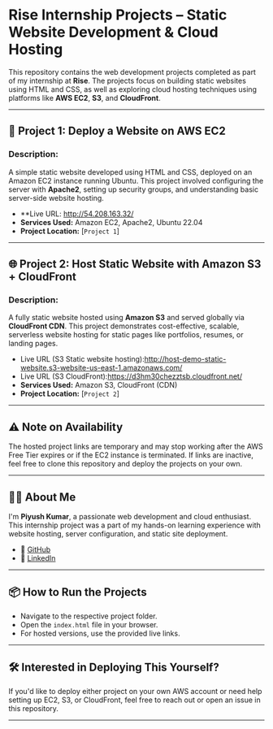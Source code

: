 # Rise Internship Projects – Static Website Development & Cloud Hosting
This repository contains the web development projects completed as part of my internship at **Rise**. The projects focus on building static websites using HTML and CSS, as well as exploring cloud hosting techniques using platforms like **AWS EC2**, **S3**, and **CloudFront**.

---

## 🚀 **Project 1: Deploy a Website on AWS EC2**

### Description:
A simple static website developed using HTML and CSS, deployed on an Amazon EC2 instance running Ubuntu. This project involved configuring the server with **Apache2**, setting up security groups, and understanding basic server-side website hosting.

- **Live URL: http://54.208.163.32/
- **Services Used:** Amazon EC2, Apache2, Ubuntu 22.04
- **Project Location:** [`Project 1`]

---

## 🌐 **Project 2: Host Static Website with Amazon S3 + CloudFront**

### Description:
A fully static website hosted using **Amazon S3** and served globally via **CloudFront CDN**. This project demonstrates cost-effective, scalable, serverless website hosting for static pages like portfolios, resumes, or landing pages.

- Live URL (S3 Static website hosting):http://host-demo-static-website.s3-website-us-east-1.amazonaws.com/
- Live URL (S3 CloudFront):https://d3hm30chezztsb.cloudfront.net/
- **Services Used:** Amazon S3, CloudFront (CDN)
- **Project Location:** [`Project 2`]

---

## ⚠️ **Note on Availability**
The hosted project links are temporary and may stop working after the AWS Free Tier expires or if the EC2 instance is terminated. If links are inactive, feel free to clone this repository and deploy the projects on your own.

---

## 👨‍💻 **About Me**

I'm **Piyush Kumar**, a passionate web development and cloud enthusiast. This internship project was a part of my hands-on learning experience with website hosting, server configuration, and static site deployment.

- 🔗 [GitHub](https://github.com/piyushkr12) 
- 🔗 [LinkedIn](https://www.linkedin.com/in/piyush-kumar-a621301b2/)  

---

## 📦 **How to Run the Projects**

- Navigate to the respective project folder.
- Open the `index.html` file in your browser.
- For hosted versions, use the provided live links.

---

## 🛠 **Interested in Deploying This Yourself?**

If you'd like to deploy either project on your own AWS account or need help setting up EC2, S3, or CloudFront, feel free to reach out or open an issue in this repository.

---
